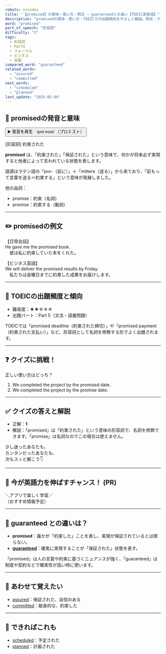 ```yaml
---
robots: noindex
title: "【promised】の意味・使い方・例文 ― guaranteedとの違い【TOEIC英単語】"
description: "promisedの意味・使い方・TOEICでの出題傾向をやさしく解説。例文・クイズ付きでguaranteedとの違いもわかりやすく学べます。"
word: "promised"
part_of_speech: "形容詞"
difficulty: "2"
tags:
  - 形容詞
  - Part5
  - フォーマル
  - ビジネス
  - 会議
compared_word: "guaranteed"
related_words:
  - "assured"
  - "committed"
next_words:
  - "scheduled"
  - "planned"
last_update: "2025-05-04"
---
```


## 🔰 promisedの発音と意味

<button class="play-audio" onclick="playTTS('promised')">
  <span class="play-audio-main">
    ▶️ 発音を再生　/prɑ́ːmɪst/
  </span>
  <span class="play-audio-sub">
    （プロミスト）
  </span>
</button>

[形容詞] 約束された

**promised** は、「約束された」「保証された」という意味で、何かが将来必ず実現すると他者によって言われている状態を表します。

語源はラテン語の「pro-（前に）」＋「mittere（送る）」から来ており、「前もって言葉を送る＝約束する」という意味が発展しました。

他の品詞：  
- promise：約束（名詞）
- promise：約束する（動詞）

---

## ✏️ promisedの例文

【日常会話】  
He gave me the promised book.  
　彼は私に約束していた本をくれた。

【ビジネス英語】  
We will deliver the promised results by Friday.  
　私たちは金曜日までに約束した成果をお届けします。

---

## 🎯 TOEICの出題頻度と傾向

- 難易度：★★☆☆☆
- 出題パート：Part 5（文法・語彙問題）

TOEICでは「promised deadline（約束された締切）」や「promised payment（約束された支払い）」など、形容詞として名詞を修飾する形でよく出題されます。

---

## ❓ クイズに挑戦！

正しい使い方はどっち？

1. We completed the project by the promised date.  
2. We completed the project by the promise date.

---

## ✅ クイズの答えと解説

- 正解：**1**
- 解説：「promised」は「約束された」という意味の形容詞で、名詞を修飾できます。「promise」は名詞なのでこの場合は使えません。

少し迷ったあなたも、  
カンタンだったあなたも、  
次もスッと解こう👇️

---

## 🚀 今が英語力を伸ばすチャンス！ (PR)

<div class="info-center">
＼アプリで楽しく学習／<br>  
（おすすめ情報予定）
</div>

---

## 🤔  guaranteed との違いは？

- **promised**：誰かが「約束した」ことを表し、実現が保証されているとは限らない。
- **[guaranteed](/guaranteed)**：確実に実現することが「保証された」状態を表す。

「promised」は人の言葉や約束に基づくニュアンスが強く、「guaranteed」は制度や契約などで確実性が高い時に使います。

---

## 🧩 あわせて覚えたい

- [assured](/assured)：保証された、自信のある
- [committed](/committed)：献身的な、約束した

---

## 📖 できればこれも

- [scheduled](/scheduled)：予定された
- [planned](/planned)：計画された

<!-- cvid: aid27_bid16 -->
